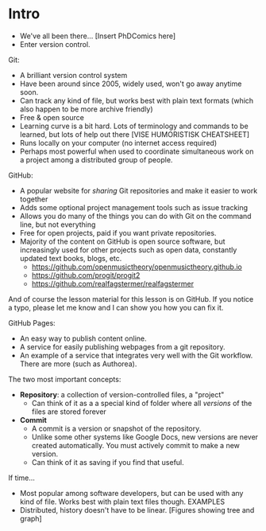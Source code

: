 # Intro

- We've all been there… [Insert PhDComics here]
- Enter version control.
<!-- Even if you haven't used Git before, you may have used some kind of version control in Word, Google Docs or similar -->
<!-- In this session, we will talk a bit about Git, a bit about GitHub and a bit about GitHub Pages -->

Git:

- A brilliant version control system
- Have been around since 2005, widely used, won't go away anytime soon.
- Can track any kind of file, but works best with plain text formats
  (which also happen to be more archive friendly)
- Free & open source
- Learning curve is a bit hard. Lots of terminology and commands to be learned,
  but lots of help out there [VISE HUMORISTISK CHEATSHEET]
- Runs locally on your computer (no internet access required)
- Perhaps most powerful when used to coordinate simultaneous work on a project among a distributed group of people.

GitHub:

- A popular website for *sharing* Git repositories and make it easier to work together
- Adds some optional project management tools such as issue tracking
- Allows you do many of the things you can do with Git on the command line, but not everything
- Free for open projects, paid if you want private repositories.
- Majority of the content on GitHub is open source software,
  but increasingly used for other projects such as open data, constantly updated text books,
  blogs, etc.
  - https://github.com/openmusictheory/openmusictheory.github.io
  - https://github.com/progit/progit2
  - https://github.com/realfagstermer/realfagstermer

And of course the lesson material for this lesson is on GitHub.
If you notice a typo, please let me know and I can show you how you can fix it.

GitHub Pages:

- An easy way to publish content online.
- A service for easily publishing webpages from a git repository.
- An example of a service that integrates very well with the Git workflow.
  There are more (such as Authorea).


The two most important concepts:

- **Repository**: a collection of version-controlled files, a "project"
  - Can think of it as a a special kind of folder where all *versions* of the files are stored forever
- **Commit**
   - A commit is a version or snapshot of the repository.
   - Unlike some other systems like Google Docs, new versions are never created automatically. You must actively commit to make a new version.
   - Can think of it as saving if you find that useful.


If time...

- Most popular among software developers, but can be used with any kind of file. Works best with plain text files though. EXAMPLES
- Distributed, history doesn't have to be linear.
[Figures showing tree and graph]


